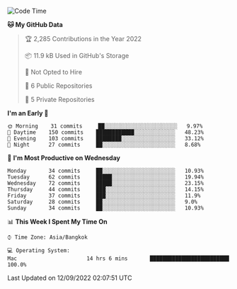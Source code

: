 <!--START_SECTION:waka-->
![Code Time](http://img.shields.io/badge/Code%20Time-1%2C422%20hrs%2018%20mins-blue)

**🐱 My GitHub Data** 

> 🏆 2,285 Contributions in the Year 2022
 > 
> 📦 11.9 kB Used in GitHub's Storage 
 > 
> 🚫 Not Opted to Hire
 > 
> 📜 6 Public Repositories 
 > 
> 🔑 5 Private Repositories  
 > 
**I'm an Early 🐤** 

```text
🌞 Morning    31 commits     ██░░░░░░░░░░░░░░░░░░░░░░░   9.97% 
🌆 Daytime    150 commits    ████████████░░░░░░░░░░░░░   48.23% 
🌃 Evening    103 commits    ████████░░░░░░░░░░░░░░░░░   33.12% 
🌙 Night      27 commits     ██░░░░░░░░░░░░░░░░░░░░░░░   8.68%

```
📅 **I'm Most Productive on Wednesday** 

```text
Monday       34 commits     ██░░░░░░░░░░░░░░░░░░░░░░░   10.93% 
Tuesday      62 commits     █████░░░░░░░░░░░░░░░░░░░░   19.94% 
Wednesday    72 commits     █████░░░░░░░░░░░░░░░░░░░░   23.15% 
Thursday     44 commits     ███░░░░░░░░░░░░░░░░░░░░░░   14.15% 
Friday       37 commits     ███░░░░░░░░░░░░░░░░░░░░░░   11.9% 
Saturday     28 commits     ██░░░░░░░░░░░░░░░░░░░░░░░   9.0% 
Sunday       34 commits     ██░░░░░░░░░░░░░░░░░░░░░░░   10.93%

```


📊 **This Week I Spent My Time On** 

```text
⌚︎ Time Zone: Asia/Bangkok

💻 Operating System: 
Mac                      14 hrs 6 mins       █████████████████████████   100.0%

```


 Last Updated on 12/09/2022 02:07:51 UTC
<!--END_SECTION:waka-->